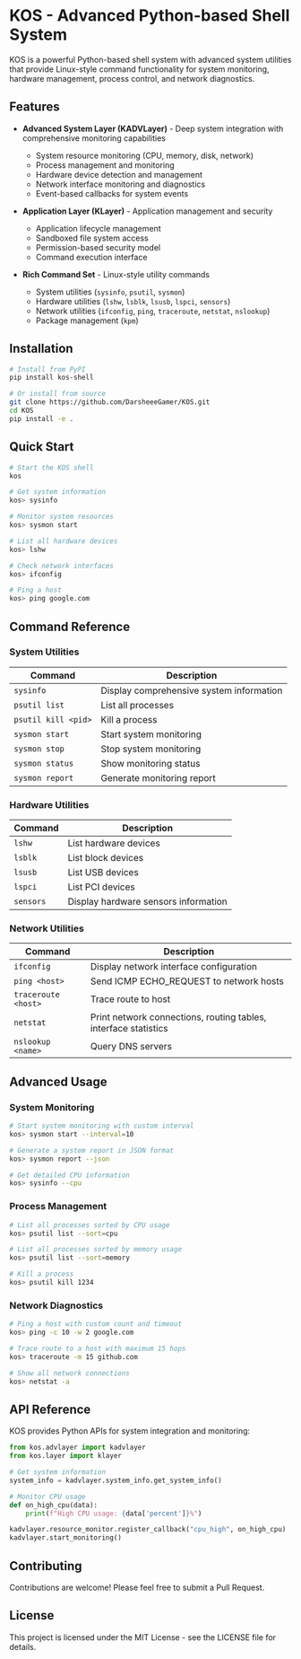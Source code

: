 # KOS - Advanced Python-based Shell System

KOS is a powerful Python-based shell system with advanced system utilities that provide Linux-style command functionality for system monitoring, hardware management, process control, and network diagnostics.

## Features

- **Advanced System Layer (KADVLayer)** - Deep system integration with comprehensive monitoring capabilities
  - System resource monitoring (CPU, memory, disk, network)
  - Process management and monitoring
  - Hardware device detection and management
  - Network interface monitoring and diagnostics
  - Event-based callbacks for system events

- **Application Layer (KLayer)** - Application management and security
  - Application lifecycle management
  - Sandboxed file system access
  - Permission-based security model
  - Command execution interface

- **Rich Command Set** - Linux-style utility commands
  - System utilities (`sysinfo`, `psutil`, `sysmon`)
  - Hardware utilities (`lshw`, `lsblk`, `lsusb`, `lspci`, `sensors`)
  - Network utilities (`ifconfig`, `ping`, `traceroute`, `netstat`, `nslookup`)
  - Package management (`kpm`)

## Installation

```bash
# Install from PyPI
pip install kos-shell

# Or install from source
git clone https://github.com/DarsheeeGamer/KOS.git
cd KOS
pip install -e .
```

## Quick Start

```bash
# Start the KOS shell
kos

# Get system information
kos> sysinfo

# Monitor system resources
kos> sysmon start

# List all hardware devices
kos> lshw

# Check network interfaces
kos> ifconfig

# Ping a host
kos> ping google.com
```

## Command Reference

### System Utilities

| Command | Description |
|---------|-------------|
| `sysinfo` | Display comprehensive system information |
| `psutil list` | List all processes |
| `psutil kill <pid>` | Kill a process |
| `sysmon start` | Start system monitoring |
| `sysmon stop` | Stop system monitoring |
| `sysmon status` | Show monitoring status |
| `sysmon report` | Generate monitoring report |

### Hardware Utilities

| Command | Description |
|---------|-------------|
| `lshw` | List hardware devices |
| `lsblk` | List block devices |
| `lsusb` | List USB devices |
| `lspci` | List PCI devices |
| `sensors` | Display hardware sensors information |

### Network Utilities

| Command | Description |
|---------|-------------|
| `ifconfig` | Display network interface configuration |
| `ping <host>` | Send ICMP ECHO_REQUEST to network hosts |
| `traceroute <host>` | Trace route to host |
| `netstat` | Print network connections, routing tables, interface statistics |
| `nslookup <name>` | Query DNS servers |

## Advanced Usage

### System Monitoring

```bash
# Start system monitoring with custom interval
kos> sysmon start --interval=10

# Generate a system report in JSON format
kos> sysmon report --json

# Get detailed CPU information
kos> sysinfo --cpu
```

### Process Management

```bash
# List all processes sorted by CPU usage
kos> psutil list --sort=cpu

# List all processes sorted by memory usage
kos> psutil list --sort=memory

# Kill a process
kos> psutil kill 1234
```

### Network Diagnostics

```bash
# Ping a host with custom count and timeout
kos> ping -c 10 -w 2 google.com

# Trace route to a host with maximum 15 hops
kos> traceroute -m 15 github.com

# Show all network connections
kos> netstat -a
```

## API Reference

KOS provides Python APIs for system integration and monitoring:

```python
from kos.advlayer import kadvlayer
from kos.layer import klayer

# Get system information
system_info = kadvlayer.system_info.get_system_info()

# Monitor CPU usage
def on_high_cpu(data):
    print(f"High CPU usage: {data['percent']}%")

kadvlayer.resource_monitor.register_callback("cpu_high", on_high_cpu)
kadvlayer.start_monitoring()
```

## Contributing

Contributions are welcome! Please feel free to submit a Pull Request.

## License

This project is licensed under the MIT License - see the LICENSE file for details.

